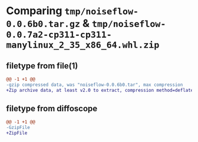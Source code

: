 # Comparing `tmp/noiseflow-0.0.6b0.tar.gz` & `tmp/noiseflow-0.0.7a2-cp311-cp311-manylinux_2_35_x86_64.whl.zip`

## filetype from file(1)

```diff
@@ -1 +1 @@
-gzip compressed data, was "noiseflow-0.0.6b0.tar", max compression
+Zip archive data, at least v2.0 to extract, compression method=deflate
```

## filetype from diffoscope

```diff
@@ -1 +1 @@
-GzipFile
+ZipFile
```

